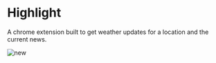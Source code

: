 # Highlight
A chrome extension built to get weather updates for a location and the current news.

![new](https://user-images.githubusercontent.com/22611739/39961148-b639f532-564d-11e8-9ad0-fc4a8892ad91.PNG)
